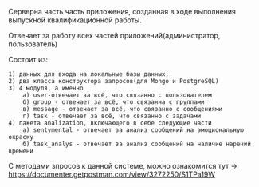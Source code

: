 Серверна часть часть приложения, созданная в ходе выполнения выпускной квалификационной работы.

Отвечает за работу всех частей приложений(администратор, пользователь)

Состоит из:

    1) данных для входа на локальные базы данных;
    2) два класса конструктора запросов(для Mongo и PostgreSQL)
    3) 4 модуля, а именно
        а) user-отвечает за всё, что связанно с пользователем
        б) group - отвечает за всё, что связанна с группами
        в) message - отвечает за всё, что связанно с сообщениями
        г) task - отвечает за всё, что связанно с задачами
    4) пакета analization, включающего в себе следующие части
		а) sentymental - отвечает за анализ сообщений на эмоциональную окраску
		б) task_analys - отвечает за анализ сообщений на наличие наречий времени

С методами зпросов к данной системе, можно ознакомится тут -> https://documenter.getpostman.com/view/3272250/S1TPa19W 
